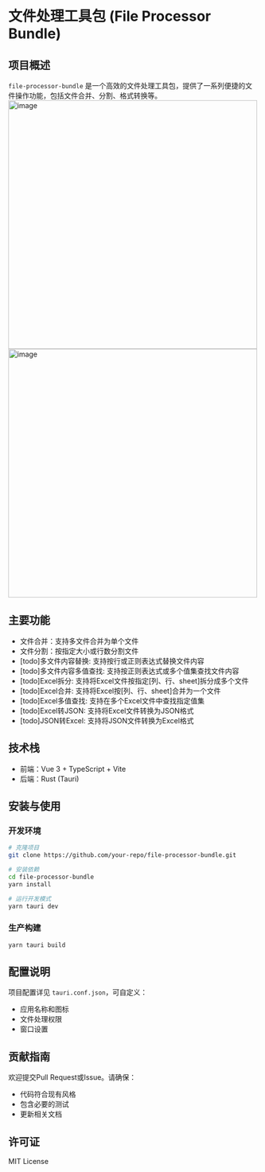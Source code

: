 # 文件处理工具包 (File Processor Bundle)

## 项目概述

`file-processor-bundle` 是一个高效的文件处理工具包，提供了一系列便捷的文件操作功能，包括文件合并、分割、格式转换等。
<img width="500" alt="image" src="https://github.com/user-attachments/assets/d9bfbba9-7fb9-4293-b93d-d98615a2f462" />
<img width="500" alt="image" src="https://github.com/user-attachments/assets/9f0248af-6beb-4701-b88a-6a0ada16f9c5" />

## 主要功能

- 文件合并：支持多文件合并为单个文件
- 文件分割：按指定大小或行数分割文件
- [todo]多文件内容替换: 支持按行或正则表达式替换文件内容
- [todo]多文件内容多值查找: 支持按正则表达式或多个值集查找文件内容
- [todo]Excel拆分: 支持将Excel文件按指定[列、行、sheet]拆分成多个文件
- [todo]Excel合并: 支持将Excel按[列、行、sheet]合并为一个文件
- [todo]Excel多值查找: 支持在多个Excel文件中查找指定值集
- [todo]Excel转JSON: 支持将Excel文件转换为JSON格式
- [todo]JSON转Excel: 支持将JSON文件转换为Excel格式

## 技术栈

- 前端：Vue 3 + TypeScript + Vite
- 后端：Rust (Tauri)

## 安装与使用

### 开发环境

```bash
# 克隆项目
git clone https://github.com/your-repo/file-processor-bundle.git

# 安装依赖
cd file-processor-bundle
yarn install

# 运行开发模式
yarn tauri dev
```

### 生产构建

```bash
yarn tauri build
```

## 配置说明

项目配置详见 `tauri.conf.json`，可自定义：
- 应用名称和图标
- 文件处理权限
- 窗口设置

## 贡献指南

欢迎提交Pull Request或Issue。请确保：
- 代码符合现有风格
- 包含必要的测试
- 更新相关文档

## 许可证

MIT License


